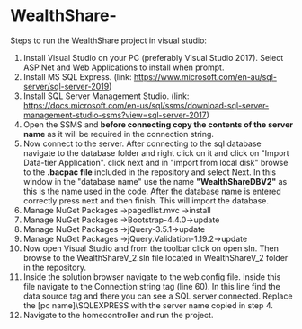 # WealthShare-
Steps to run the WealthShare project in visual studio:

1. Install Visual Studio on your PC (preferably Visual Studio 2017). Select ASP.Net and Web Applications to install when prompt.
2. Install MS SQL Express. (link: https://www.microsoft.com/en-au/sql-server/sql-server-2019)
3. Install SQL Server Management Studio. (link: https://docs.microsoft.com/en-us/sql/ssms/download-sql-server-management-studio-ssms?view=sql-server-2017)
4. Open the SSMS and **before connecting copy the contents of the server name** as it will be required in the connection string.
5. Now connect to the server. After connecting to the sql database navigate to the database folder and right click on it and click on "Import Data-tier Application".
   click next and in "import from local disk" browse to the **.bacpac file** included in the repository and select Next. In this window in the "database name" use the 
   name **"WealthShareDBV2"** as this is the name used in the code. After the database name is entered correctly press next and then finish. This will import the database.
6. Manage NuGet Packages ->pagedlist.mvc ->install
7. Manage NuGet Packages ->Bootstrap-4.4.0->update
8. Manage NuGet Packages ->jQuery-3.5.1->update
9. Manage NuGet Packages ->jQuery.Validation-1.19.2->update
10. Now open Visual Studio and from the toolbar click on open sln. Then browse to the WealthShareV_2.sln file located in WealthShareV_2 folder in the repository.
11. Inside the solution browser navigate to the web.config file. Inside this file navigate to the Connection string tag (line 60). In this line find the data source 
   tag and there you can see a SQL server connected. Replace the [pc name]\SQLEXPRESS with the server name copied in step 4.
12. Navigate to the homecontroller and run the project.

